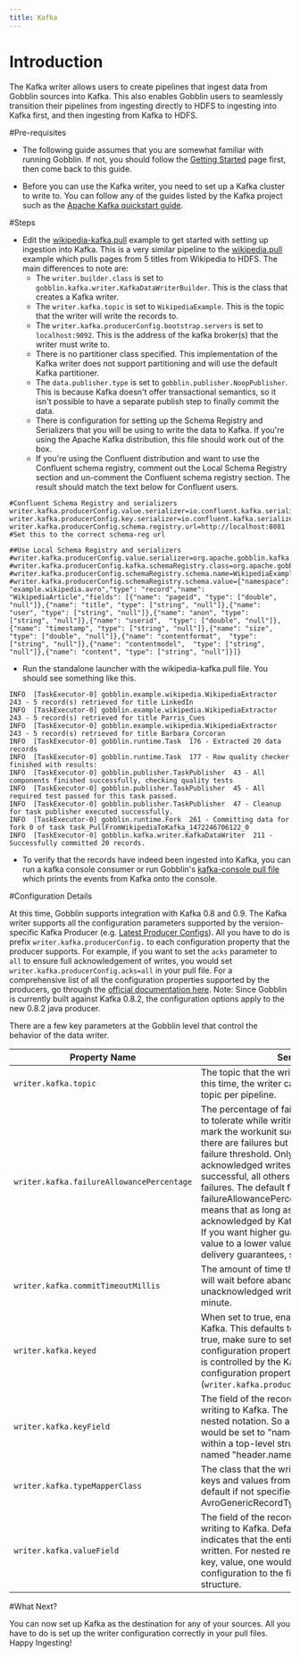 ```yaml
---
title: Kafka
---
```


# Introduction

The Kafka writer allows users to create pipelines that ingest data from Gobblin sources into Kafka. This also enables Gobblin users to seamlessly transition their pipelines from ingesting directly to HDFS to ingesting into Kafka first, and then ingesting from Kafka to HDFS.

#Pre-requisites

* The following guide assumes that you are somewhat familiar with running Gobblin. If not, you should follow the [Getting Started](docs/Getting-Started) page first, then come back to this guide.

* Before you can use the Kafka writer, you need to set up a Kafka cluster to write to. You can follow any of the guides listed by the Kafka project such as the [Apache Kafka quickstart guide](http://kafka.apache.org/documentation.html#quickstart).

#Steps 

* Edit the [wikipedia-kafka.pull](https://github.com/apache/gobblin/blob/master/gobblin-example/src/main/resources/wikipedia-kafka.pull) example to get started with setting up ingestion into Kafka. This is a very similar pipeline to the [wikipedia.pull](https://github.com/apache/gobblin/blob/master/gobblin-example/src/main/resources/wikipedia.pull) example which pulls pages from 5 titles from Wikipedia to HDFS. The main differences to note are: 
    * The `writer.builder.class` is set to `gobblin.kafka.writer.KafkaDataWriterBuilder`. This is the class that creates a Kafka writer.
    * The `writer.kafka.topic` is set to `WikipediaExample`. This is the topic that the writer will write the records to.
    * The `writer.kafka.producerConfig.bootstrap.servers` is set to `localhost:9092`. This is the address of the kafka broker(s) that the writer must write to.
    * There is no partitioner class specified. This implementation of the Kafka writer does not support partitioning and will use the default Kafka partitioner. 
    * The `data.publisher.type` is set to `gobblin.publisher.NoopPublisher`. This is because Kafka doesn't offer transactional semantics, so it isn't possible to have a separate publish step to finally commit the data. 
    * There is configuration for setting up the Schema Registry and Serializers that you will be using to write the data to Kafka. If you're using the Apache Kafka distribution, this file should work out of the box. 
    * If you're using the Confluent distribution and want to use the Confluent schema registry, comment out the Local Schema Registry section and un-comment the Confluent schema registry section. The result should match the text below for Confluent users.

```properties
#Confluent Schema Registry and serializers
writer.kafka.producerConfig.value.serializer=io.confluent.kafka.serializers.KafkaAvroSerializer
writer.kafka.producerConfig.key.serializer=io.confluent.kafka.serializers.KafkaAvroSerializer
writer.kafka.producerConfig.schema.registry.url=http://localhost:8081  #Set this to the correct schema-reg url

##Use Local Schema Registry and serializers
#writer.kafka.producerConfig.value.serializer=org.apache.gobblin.kafka.serialize.LiAvroSerializer
#writer.kafka.producerConfig.kafka.schemaRegistry.class=org.apache.gobblin.kafka.schemareg.ConfigDrivenMd5SchemaRegistry
#writer.kafka.producerConfig.schemaRegistry.schema.name=WikipediaExample
#writer.kafka.producerConfig.schemaRegistry.schema.value={"namespace": "example.wikipedia.avro","type": "record","name": "WikipediaArticle","fields": [{"name": "pageid", "type": ["double", "null"]},{"name": "title", "type": ["string", "null"]},{"name": "user", "type": ["string", "null"]},{"name": "anon", "type": ["string", "null"]},{"name": "userid",  "type": ["double", "null"]},{"name": "timestamp", "type": ["string", "null"]},{"name": "size",  "type": ["double", "null"]},{"name": "contentformat",  "type": ["string", "null"]},{"name": "contentmodel",  "type": ["string", "null"]},{"name": "content", "type": ["string", "null"]}]}
```


* Run the standalone launcher with the wikipedia-kafka.pull file. You should see something like this. 

```
INFO  [TaskExecutor-0] gobblin.example.wikipedia.WikipediaExtractor  243 - 5 record(s) retrieved for title LinkedIn
INFO  [TaskExecutor-0] gobblin.example.wikipedia.WikipediaExtractor  243 - 5 record(s) retrieved for title Parris_Cues
INFO  [TaskExecutor-0] gobblin.example.wikipedia.WikipediaExtractor  243 - 5 record(s) retrieved for title Barbara_Corcoran
INFO  [TaskExecutor-0] gobblin.runtime.Task  176 - Extracted 20 data records
INFO  [TaskExecutor-0] gobblin.runtime.Task  177 - Row quality checker finished with results:
INFO  [TaskExecutor-0] gobblin.publisher.TaskPublisher  43 - All components finished successfully, checking quality tests
INFO  [TaskExecutor-0] gobblin.publisher.TaskPublisher  45 - All required test passed for this task passed.
INFO  [TaskExecutor-0] gobblin.publisher.TaskPublisher  47 - Cleanup for task publisher executed successfully.
INFO  [TaskExecutor-0] gobblin.runtime.Fork  261 - Committing data for fork 0 of task task_PullFromWikipediaToKafka_1472246706122_0
INFO  [TaskExecutor-0] gobblin.kafka.writer.KafkaDataWriter  211 - Successfully committed 20 records.
```

* To verify that the records have indeed been ingested into Kafka, you can run a kafka console consumer or run Gobblin's [kafka-console pull file](https://github.com/apache/gobblin/blob/master/gobblin-example/src/main/resources/kafka-console.pull) which prints the events from Kafka onto the console.

#Configuration Details

At this time, Gobblin supports integration with Kafka 0.8 and 0.9. The Kafka writer supports all the configuration parameters supported by the version-specific Kafka Producer (e.g. [Latest Producer Configs](https://kafka.apache.org/documentation/#producerconfigs)). All you have to do is prefix `writer.kafka.producerConfig.` to each configuration property that the producer supports. For example, if you want to set the `acks` parameter to `all` to ensure full acknowledgement of writes, you would set `writer.kafka.producerConfig.acks=all` in your pull file. For a comprehensive list of all the configuration properties supported by the producers, go through the [official documentation here](http://kafka.apache.org/082/documentation.html#newproducerconfigs). Note: Since Gobblin is currently built against Kafka 0.8.2, the configuration options apply to the new 0.8.2 java producer.

There are a few key parameters at the Gobblin level that control the behavior of the data writer. 

| Property Name | Semantics | 
|---|---|
| `writer.kafka.topic` | The topic that the writer will be writing to. At this time, the writer can only write to a single topic per pipeline. | 
| `writer.kafka.failureAllowancePercentage` | The percentage of failures that you are willing to tolerate while writing to Kafka. Gobblin will mark the workunit successful and move on if there are failures but not enough to trip the failure threshold. Only successfully acknowledged writes are counted as successful, all others are considered as failures. The default for the failureAllowancePercentage is set to 20.0. This means that as long as 80% of the data is acknowledged by Kafka, Gobblin will move on. If you want higher guarantees, set this config value to a lower value. e.g. If you want 99% delivery guarantees, set this value to 1.0 |
| `writer.kafka.commitTimeoutMillis` | The amount of time that the Gobblin committer will wait before abandoning its wait for unacknowledged writes. This defaults to 1 minute. | 
| `writer.kafka.keyed` | When set to true, enables key-based writes to Kafka. This defaults to false. If you set this to true, make sure to set the keyField configuration property. Serialization of the key is controlled by the Kafka Producer specific configuration property (`writer.kafka.producerConfig.key.serializer`) |
| `writer.kafka.keyField` | The field of the record to use as the key for writing to Kafka. The field path follows a nested notation. So a top-level field "name" would be set to "name", a nested field "name" within a top-level struct "header" would be named "header.name" | 
| `writer.kafka.typeMapperClass` | The class that the writer should use to extract keys and values from the input record. The default if not specified assumes that AvroGenericRecordTypeMapper is being used | 
| `writer.kafka.valueField` | The field of the record to use as the value for writing to Kafka. Defaults to "*" which indicates that the entire record should be written. For nested records such as a pair of key, value, one would set the value of this configuration to the field-name for the value structure. | 

#What Next?

You can now set up Kafka as the destination for any of your sources. All you have to do is set up the writer configuration correctly in your pull files. Happy Ingesting!



